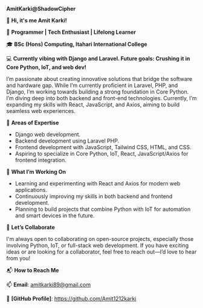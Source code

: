 
**AmitKarki@ShadowCipher**

👋 **Hi, it's me Amit Karki!**

🔧 **Programmer | Tech Enthusiast | Lifelong Learner**

🎓 **BSc (Hons) Computing, Itahari International College**

💻 **Currently vibing with Django and Laravel. Future goals: Crushing it in Core Python, IoT, and web dev!**

I’m passionate about creating innovative solutions that bridge the software and hardware gap.
While I’m currently proficient in Laravel, PHP, and Django, I’m working towards building a strong foundation in Core Python. 
I’m diving deep into both backend and front-end technologies. Currently, I’m expanding my skills with React, JavaScript, and Axios,
aiming to build seamless web experiences.

🌟 **Areas of Expertise**

- Django web development.
- Backend development using Laravel PHP.
- Frontend development with JavaScript, Tailwind CSS, HTML, and CSS.
- Aspiring to specialize in Core Python, IoT, React, JavaScript/Axios for frontend integration.

🔭 **What I’m Working On**

- Learning and experimenting with React and Axios for modern web applications.
- Continuously improving my skills in both backend and frontend development.
- Planning to build projects that combine Python with IoT for automation and smart devices in the future.

🤝 **Let’s Collaborate**

I'm always open to collaborating on open-source projects, especially those involving Python, IoT, or full-stack web development.
If you have exciting ideas or are looking for a collaborator, feel free to reach out—I’d love to hear from you!

📬 **How to Reach Me**

📫 **Email**: amitkarki89@gmail.com

💼 **[GitHub Profile]**: https://github.com/Amit1212karki
